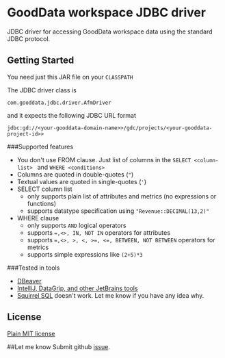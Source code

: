 # GoodData workspace JDBC driver 
JDBC driver for accessing GoodData workspace data using the 
standard JDBC protocol.
## Getting Started
You need just this JAR file on your ```CLASSPATH``` 

The JDBC driver class is 

```com.gooddata.jdbc.driver.AfmDriver```

and it expects the following JDBC URL format 

``` jdbc:gd://<your-gooddata-domain-name>>/gdc/projects/<your-gooddata-project-id>> ```

###Supported features
- You don't use FROM clause. Just list of columns in the ```SELECT <column-list> ``` 
  and ```WHERE <conditions> ```
- Columns are quoted in double-quotes (```"```)
- Textual values are quoted in single-quotes (```'```) 
- SELECT column list 
    - only supports plain list of attributes and metrics (no expressions or functions)
    - supports datatype specification using ```"Revenue::DECIMAL(13,2)"``` 
- WHERE clause
    - only supports ```AND``` logical operators 
    - supports ``` =,<>, IN, NOT IN ``` operators for attributes
    - supports ``` =,<>, >, <, >=, <=, BETWEEN, NOT BETWEEN ``` operators for metrics
    - supports simple expressions like ```(2+5)*3```

###Tested in tools
- [DBeaver](https://dbeaver.io/)
- [IntelliJ, DataGrip, and other JetBrains tools](https://www.jetbrains.com/)
- [Squirrel SQL](https://http://squirrel-sql.sourceforge.net/) doesn't work. Let me know if you have any idea why.

## License
[Plain MIT license](LICENSE)

##Let me know
Submit github [issue](/issues). 